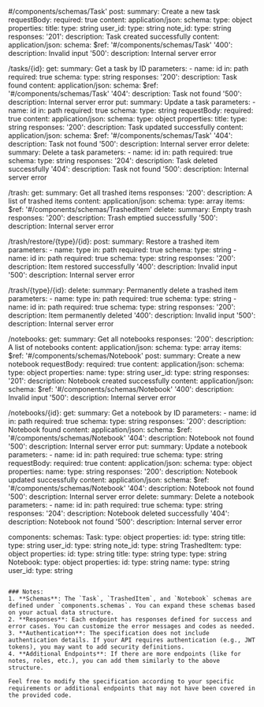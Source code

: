 #/components/schemas/Task'
    post:
      summary: Create a new task
      requestBody:
        required: true
        content:
          application/json:
            schema:
              type: object
              properties:
                title:
                  type: string
                user_id:
                  type: string
                note_id:
                  type: string
      responses:
        '201':
          description: Task created successfully
          content:
            application/json:
              schema:
                $ref: '#/components/schemas/Task'
        '400':
          description: Invalid input
        '500':
          description: Internal server error

  /tasks/{id}:
    get:
      summary: Get a task by ID
      parameters:
        - name: id
          in: path
          required: true
          schema:
            type: string
      responses:
        '200':
          description: Task found
          content:
            application/json:
              schema:
                $ref: '#/components/schemas/Task'
        '404':
          description: Task not found
        '500':
          description: Internal server error
    put:
      summary: Update a task
      parameters:
        - name: id
          in: path
          required: true
          schema:
            type: string
      requestBody:
        required: true
        content:
          application/json:
            schema:
              type: object
              properties:
                title:
                  type: string
      responses:
        '200':
          description: Task updated successfully
          content:
            application/json:
              schema:
                $ref: '#/components/schemas/Task'
        '404':
          description: Task not found
        '500':
          description: Internal server error
    delete:
      summary: Delete a task
      parameters:
        - name: id
          in: path
          required: true
          schema:
            type: string
      responses:
        '204':
          description: Task deleted successfully
        '404':
          description: Task not found
        '500':
          description: Internal server error

  /trash:
    get:
      summary: Get all trashed items
      responses:
        '200':
          description: A list of trashed items
          content:
            application/json:
              schema:
                type: array
                items:
                  $ref: '#/components/schemas/TrashedItem'
    delete:
      summary: Empty trash
      responses:
        '200':
          description: Trash emptied successfully
        '500':
          description: Internal server error

  /trash/restore/{type}/{id}:
    post:
      summary: Restore a trashed item
      parameters:
        - name: type
          in: path
          required: true
          schema:
            type: string
        - name: id
          in: path
          required: true
          schema:
            type: string
      responses:
        '200':
          description: Item restored successfully
        '400':
          description: Invalid input
        '500':
          description: Internal server error

  /trash/{type}/{id}:
    delete:
      summary: Permanently delete a trashed item
      parameters:
        - name: type
          in: path
          required: true
          schema:
            type: string
        - name: id
          in: path
          required: true
          schema:
            type: string
      responses:
        '200':
          description: Item permanently deleted
        '400':
          description: Invalid input
        '500':
          description: Internal server error

  /notebooks:
    get:
      summary: Get all notebooks
      responses:
        '200':
          description: A list of notebooks
          content:
            application/json:
              schema:
                type: array
                items:
                  $ref: '#/components/schemas/Notebook'
    post:
      summary: Create a new notebook
      requestBody:
        required: true
        content:
          application/json:
            schema:
              type: object
              properties:
                name:
                  type: string
                user_id:
                  type: string
      responses:
        '201':
          description: Notebook created successfully
          content:
            application/json:
              schema:
                $ref: '#/components/schemas/Notebook'
        '400':
          description: Invalid input
        '500':
          description: Internal server error

  /notebooks/{id}:
    get:
      summary: Get a notebook by ID
      parameters:
        - name: id
          in: path
          required: true
          schema:
            type: string
      responses:
        '200':
          description: Notebook found
          content:
            application/json:
              schema:
                $ref: '#/components/schemas/Notebook'
        '404':
          description: Notebook not found
        '500':
          description: Internal server error
    put:
      summary: Update a notebook
      parameters:
        - name: id
          in: path
          required: true
          schema:
            type: string
      requestBody:
        required: true
        content:
          application/json:
            schema:
              type: object
              properties:
                name:
                  type: string
      responses:
        '200':
          description: Notebook updated successfully
          content:
            application/json:
              schema:
                $ref: '#/components/schemas/Notebook'
        '404':
          description: Notebook not found
        '500':
          description: Internal server error
    delete:
      summary: Delete a notebook
      parameters:
        - name: id
          in: path
          required: true
          schema:
            type: string
      responses:
        '204':
          description: Notebook deleted successfully
        '404':
          description: Notebook not found
        '500':
          description: Internal server error

components:
  schemas:
    Task:
      type: object
      properties:
        id:
          type: string
        title:
          type: string
        user_id:
          type: string
        note_id:
          type: string
    TrashedItem:
      type: object
      properties:
        id:
          type: string
        title:
          type: string
        type:
          type: string
    Notebook:
      type: object
      properties:
        id:
          type: string
        name:
          type: string
        user_id:
          type: string
```

### Notes:
1. **Schemas**: The `Task`, `TrashedItem`, and `Notebook` schemas are defined under `components.schemas`. You can expand these schemas based on your actual data structure.
2. **Responses**: Each endpoint has responses defined for success and error cases. You can customize the error messages and codes as needed.
3. **Authentication**: The specification does not include authentication details. If your API requires authentication (e.g., JWT tokens), you may want to add security definitions.
4. **Additional Endpoints**: If there are more endpoints (like for notes, roles, etc.), you can add them similarly to the above structure.

Feel free to modify the specification according to your specific requirements or additional endpoints that may not have been covered in the provided code.
